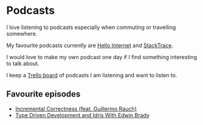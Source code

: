 # Podcasts
I love listening to podcasts especially when commuting or travelling somewhere.

My favourite podcasts currently are [Hello Internet](http://www.hellointernet.fm) and [StackTrace](https://stacktracepodcast.fm/).

I would love to make my own podcast one day if I find something interesting to talk about.

I keep a [Trello board](https://trello.com/b/Wtr04eGQ) of podcasts I am listening and want to listen to.

## Favourite episodes
- [Incremental Correctness (feat. Guillermo Rauch)](https://spectrum.chat/thread/e3e27c4b-2a80-4a44-a5d8-c23ab07a7b06)
- [Type Driven Development and Idris With Edwin Brady](https://corecursive.com/006-type-driven-development-and-idris-with-edwin-brady)
